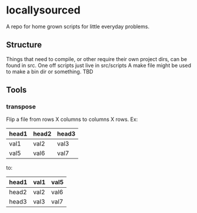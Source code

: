 # locallysourced

A repo for home grown scripts for little everyday problems. 


## Structure

Things that need to compile, or other require their own project dirs, can be found in src.
One off scripts just live in src/scripts
A make file might be used to make a bin dir or something. TBD

## Tools

### transpose

Flip a file from rows X columns to columns X rows.  Ex:

|head1|head2|head3|       
|-----|-----|-----|         
|val1|val2|val3|     
|val5|val6|val7| 

to:

|head1|val1|val5|
|-----|----|----| 
|head2|val2|val6|
|head3|val3|val7|
